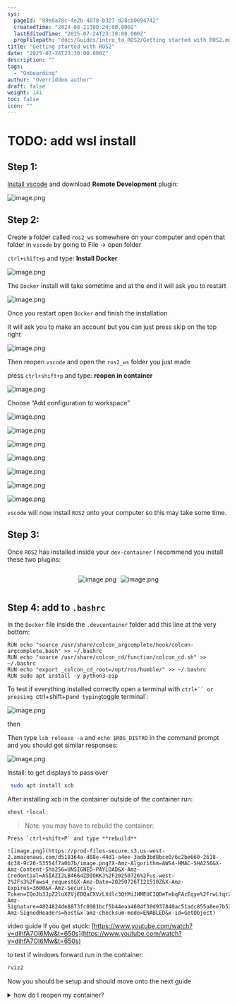 ```yaml
---
sys:
  pageId: "89e0a78c-4e2b-4070-b327-d28cb0694742"
  createdTime: "2024-08-21T00:24:00.000Z"
  lastEditedTime: "2025-07-24T23:30:00.000Z"
  propFilepath: "docs/Guides/intro_to_ROS2/Getting started with ROS2.md"
title: "Getting started with ROS2"
date: "2025-07-24T23:30:00.000Z"
description: ""
tags:
  - "Onboarding"
author: "Overridden author"
draft: false
weight: 141
toc: false
icon: ""
---
```


# TODO: add wsl install

## Step 1:

[Install vscode](https://code.visualstudio.com/download) and download **Remote Development** plugin:

![image.png](https://prod-files-secure.s3.us-west-2.amazonaws.com/d518164a-d88e-44d1-a4ee-3adb3bd8bce0/efb52993-1881-4a40-b95e-6f020334f022/image.png?X-Amz-Algorithm=AWS4-HMAC-SHA256&X-Amz-Content-Sha256=UNSIGNED-PAYLOAD&X-Amz-Credential=ASIAZI2LB4662AGQJCC7%2F20250726%2Fus-west-2%2Fs3%2Faws4_request&X-Amz-Date=20250726T121505Z&X-Amz-Expires=3600&X-Amz-Security-Token=IQoJb3JpZ2luX2VjEDQaCXVzLXdlc3QtMiJHMEUCIQDEEHxgSPfUVB2nt2tBgT4G%2FFWMqW%2BSrVh283qNvFlbWQIgJeYxhoCIBfRBpl9KHMnQHcP27MaYOcEHbykteVQQYQkq%2FwMIXRAAGgw2Mzc0MjMxODM4MDUiDEN3QKkOKdQpuDFHYCrcA3byDeEMULcM68YJoGlfggWfjQik4uNd0fCcE71T14iUjx%2Bu09CELDkTT%2FrPfnYQGzOHaxBccZxEBziIxFy9QehROMi5ctS20yLWzFOR75DgmxWWST%2FxaIIQSmBvpv0eJ3vkEjTy%2BU8qFx8uwAwXycfEg%2FafBEjcrIFJ4rixeLoM3VBNiUtdtbIGYIH3dwSsr7b%2FCkeuSbBI5QBSU3l%2Fewm57ElohS2PzsKbDTfe%2FhmEA3XycDvb%2B30cHgnc3znZGrEyX5kGvcAjGRtELPzFobqlEIeKj514isWeR3ANLiQoHjHNSe2DcNSm4zjY%2BYass3aDzlmdBoqwUAA2jTey8wVXmdl75wSrWc6SDC0S7vXIRMqNgn9FsnBPP0GXuFF3JLgkzhK4jDvvglYtL772Wr4%2FyPn1yo%2F7xlyOlWjlBAHSTB2JAr0GXUYJN0v4WwSyiglhudE%2FBCAk94WnvujtB8OZBZmgMYdSo4U2IfIHhYd0qb4uOnoFI9mLUev8AhMU9wPqt812ufx1TEnAQAHgS936%2FF6a41jal0CRr2N%2FrA5QfqrY5PwadfeUctrb5bYl4phZeOhPdygKw98kqknc6YgPzHL97EaSIi0jGfFWqtUR1ia6OAegIwImGSsCMKD6ksQGOqUB0nTD%2FywQhSix2HaWZfDUwHXbbzAKUiGEI0fZnaZMePEvrLHJqw1OV5p1EuD5VRg%2B%2BDufiy3NEreJrHBqI%2Bv9sDoEB1bFjQGN8W0iGu%2B0pEKyvNItzvYAnKsYZm8hHxqZ7soa1PpJVluSIhSsOazNbU8uYqD4%2BZ2EVqqUlkU6dy9iJQz1JTxDYW3HJ5xNkxB5FQQWlAR6%2BFYnC7vD60StJQfLraKx&X-Amz-Signature=e1ebec43a6c27d6c9818995d9105922afe3d83dd3c60e61ea6120938eef793a6&X-Amz-SignedHeaders=host&x-amz-checksum-mode=ENABLED&x-id=GetObject)

## Step 2:

Create a folder called `ros2_ws` somewhere on your computer and open that folder in `vscode` by going to File → open folder 

`ctrl+shift+p` and type: **Install Docker**

![image.png](https://prod-files-secure.s3.us-west-2.amazonaws.com/d518164a-d88e-44d1-a4ee-3adb3bd8bce0/2269dc0e-1cd5-47ff-bceb-c04ad9b2eab0/image.png?X-Amz-Algorithm=AWS4-HMAC-SHA256&X-Amz-Content-Sha256=UNSIGNED-PAYLOAD&X-Amz-Credential=ASIAZI2LB4662AGQJCC7%2F20250726%2Fus-west-2%2Fs3%2Faws4_request&X-Amz-Date=20250726T121505Z&X-Amz-Expires=3600&X-Amz-Security-Token=IQoJb3JpZ2luX2VjEDQaCXVzLXdlc3QtMiJHMEUCIQDEEHxgSPfUVB2nt2tBgT4G%2FFWMqW%2BSrVh283qNvFlbWQIgJeYxhoCIBfRBpl9KHMnQHcP27MaYOcEHbykteVQQYQkq%2FwMIXRAAGgw2Mzc0MjMxODM4MDUiDEN3QKkOKdQpuDFHYCrcA3byDeEMULcM68YJoGlfggWfjQik4uNd0fCcE71T14iUjx%2Bu09CELDkTT%2FrPfnYQGzOHaxBccZxEBziIxFy9QehROMi5ctS20yLWzFOR75DgmxWWST%2FxaIIQSmBvpv0eJ3vkEjTy%2BU8qFx8uwAwXycfEg%2FafBEjcrIFJ4rixeLoM3VBNiUtdtbIGYIH3dwSsr7b%2FCkeuSbBI5QBSU3l%2Fewm57ElohS2PzsKbDTfe%2FhmEA3XycDvb%2B30cHgnc3znZGrEyX5kGvcAjGRtELPzFobqlEIeKj514isWeR3ANLiQoHjHNSe2DcNSm4zjY%2BYass3aDzlmdBoqwUAA2jTey8wVXmdl75wSrWc6SDC0S7vXIRMqNgn9FsnBPP0GXuFF3JLgkzhK4jDvvglYtL772Wr4%2FyPn1yo%2F7xlyOlWjlBAHSTB2JAr0GXUYJN0v4WwSyiglhudE%2FBCAk94WnvujtB8OZBZmgMYdSo4U2IfIHhYd0qb4uOnoFI9mLUev8AhMU9wPqt812ufx1TEnAQAHgS936%2FF6a41jal0CRr2N%2FrA5QfqrY5PwadfeUctrb5bYl4phZeOhPdygKw98kqknc6YgPzHL97EaSIi0jGfFWqtUR1ia6OAegIwImGSsCMKD6ksQGOqUB0nTD%2FywQhSix2HaWZfDUwHXbbzAKUiGEI0fZnaZMePEvrLHJqw1OV5p1EuD5VRg%2B%2BDufiy3NEreJrHBqI%2Bv9sDoEB1bFjQGN8W0iGu%2B0pEKyvNItzvYAnKsYZm8hHxqZ7soa1PpJVluSIhSsOazNbU8uYqD4%2BZ2EVqqUlkU6dy9iJQz1JTxDYW3HJ5xNkxB5FQQWlAR6%2BFYnC7vD60StJQfLraKx&X-Amz-Signature=d0205c6a8d3a1a41ccc5a7f66c0779cb51cb0b71625744335e72fcac812f1a42&X-Amz-SignedHeaders=host&x-amz-checksum-mode=ENABLED&x-id=GetObject)

The `Docker` install will take sometime and at the end it will ask you to restart

![image.png](https://prod-files-secure.s3.us-west-2.amazonaws.com/d518164a-d88e-44d1-a4ee-3adb3bd8bce0/ed233f78-be33-4b1f-b89c-9c346c0e961e/image.png?X-Amz-Algorithm=AWS4-HMAC-SHA256&X-Amz-Content-Sha256=UNSIGNED-PAYLOAD&X-Amz-Credential=ASIAZI2LB4662AGQJCC7%2F20250726%2Fus-west-2%2Fs3%2Faws4_request&X-Amz-Date=20250726T121505Z&X-Amz-Expires=3600&X-Amz-Security-Token=IQoJb3JpZ2luX2VjEDQaCXVzLXdlc3QtMiJHMEUCIQDEEHxgSPfUVB2nt2tBgT4G%2FFWMqW%2BSrVh283qNvFlbWQIgJeYxhoCIBfRBpl9KHMnQHcP27MaYOcEHbykteVQQYQkq%2FwMIXRAAGgw2Mzc0MjMxODM4MDUiDEN3QKkOKdQpuDFHYCrcA3byDeEMULcM68YJoGlfggWfjQik4uNd0fCcE71T14iUjx%2Bu09CELDkTT%2FrPfnYQGzOHaxBccZxEBziIxFy9QehROMi5ctS20yLWzFOR75DgmxWWST%2FxaIIQSmBvpv0eJ3vkEjTy%2BU8qFx8uwAwXycfEg%2FafBEjcrIFJ4rixeLoM3VBNiUtdtbIGYIH3dwSsr7b%2FCkeuSbBI5QBSU3l%2Fewm57ElohS2PzsKbDTfe%2FhmEA3XycDvb%2B30cHgnc3znZGrEyX5kGvcAjGRtELPzFobqlEIeKj514isWeR3ANLiQoHjHNSe2DcNSm4zjY%2BYass3aDzlmdBoqwUAA2jTey8wVXmdl75wSrWc6SDC0S7vXIRMqNgn9FsnBPP0GXuFF3JLgkzhK4jDvvglYtL772Wr4%2FyPn1yo%2F7xlyOlWjlBAHSTB2JAr0GXUYJN0v4WwSyiglhudE%2FBCAk94WnvujtB8OZBZmgMYdSo4U2IfIHhYd0qb4uOnoFI9mLUev8AhMU9wPqt812ufx1TEnAQAHgS936%2FF6a41jal0CRr2N%2FrA5QfqrY5PwadfeUctrb5bYl4phZeOhPdygKw98kqknc6YgPzHL97EaSIi0jGfFWqtUR1ia6OAegIwImGSsCMKD6ksQGOqUB0nTD%2FywQhSix2HaWZfDUwHXbbzAKUiGEI0fZnaZMePEvrLHJqw1OV5p1EuD5VRg%2B%2BDufiy3NEreJrHBqI%2Bv9sDoEB1bFjQGN8W0iGu%2B0pEKyvNItzvYAnKsYZm8hHxqZ7soa1PpJVluSIhSsOazNbU8uYqD4%2BZ2EVqqUlkU6dy9iJQz1JTxDYW3HJ5xNkxB5FQQWlAR6%2BFYnC7vD60StJQfLraKx&X-Amz-Signature=dd2ee3d7fe5797ac113bcd4bf83512816d2b7dea3993d4db1cab401e4a6f61b3&X-Amz-SignedHeaders=host&x-amz-checksum-mode=ENABLED&x-id=GetObject)

Once you restart open `Docker` and finish the installation

It will ask you to make an account but you can just press skip on the top right

![image.png](https://prod-files-secure.s3.us-west-2.amazonaws.com/d518164a-d88e-44d1-a4ee-3adb3bd8bce0/21010ad9-1659-4fd9-9f59-9932a09b2a3d/image.png?X-Amz-Algorithm=AWS4-HMAC-SHA256&X-Amz-Content-Sha256=UNSIGNED-PAYLOAD&X-Amz-Credential=ASIAZI2LB4662AGQJCC7%2F20250726%2Fus-west-2%2Fs3%2Faws4_request&X-Amz-Date=20250726T121505Z&X-Amz-Expires=3600&X-Amz-Security-Token=IQoJb3JpZ2luX2VjEDQaCXVzLXdlc3QtMiJHMEUCIQDEEHxgSPfUVB2nt2tBgT4G%2FFWMqW%2BSrVh283qNvFlbWQIgJeYxhoCIBfRBpl9KHMnQHcP27MaYOcEHbykteVQQYQkq%2FwMIXRAAGgw2Mzc0MjMxODM4MDUiDEN3QKkOKdQpuDFHYCrcA3byDeEMULcM68YJoGlfggWfjQik4uNd0fCcE71T14iUjx%2Bu09CELDkTT%2FrPfnYQGzOHaxBccZxEBziIxFy9QehROMi5ctS20yLWzFOR75DgmxWWST%2FxaIIQSmBvpv0eJ3vkEjTy%2BU8qFx8uwAwXycfEg%2FafBEjcrIFJ4rixeLoM3VBNiUtdtbIGYIH3dwSsr7b%2FCkeuSbBI5QBSU3l%2Fewm57ElohS2PzsKbDTfe%2FhmEA3XycDvb%2B30cHgnc3znZGrEyX5kGvcAjGRtELPzFobqlEIeKj514isWeR3ANLiQoHjHNSe2DcNSm4zjY%2BYass3aDzlmdBoqwUAA2jTey8wVXmdl75wSrWc6SDC0S7vXIRMqNgn9FsnBPP0GXuFF3JLgkzhK4jDvvglYtL772Wr4%2FyPn1yo%2F7xlyOlWjlBAHSTB2JAr0GXUYJN0v4WwSyiglhudE%2FBCAk94WnvujtB8OZBZmgMYdSo4U2IfIHhYd0qb4uOnoFI9mLUev8AhMU9wPqt812ufx1TEnAQAHgS936%2FF6a41jal0CRr2N%2FrA5QfqrY5PwadfeUctrb5bYl4phZeOhPdygKw98kqknc6YgPzHL97EaSIi0jGfFWqtUR1ia6OAegIwImGSsCMKD6ksQGOqUB0nTD%2FywQhSix2HaWZfDUwHXbbzAKUiGEI0fZnaZMePEvrLHJqw1OV5p1EuD5VRg%2B%2BDufiy3NEreJrHBqI%2Bv9sDoEB1bFjQGN8W0iGu%2B0pEKyvNItzvYAnKsYZm8hHxqZ7soa1PpJVluSIhSsOazNbU8uYqD4%2BZ2EVqqUlkU6dy9iJQz1JTxDYW3HJ5xNkxB5FQQWlAR6%2BFYnC7vD60StJQfLraKx&X-Amz-Signature=b58dee03a7412aaea40855d9e28c950af0d1fe146f7c7acda7dc11f6b42d47db&X-Amz-SignedHeaders=host&x-amz-checksum-mode=ENABLED&x-id=GetObject)

Then reopen `vscode` and open the `ros2_ws` folder you just made

press `ctrl+shift+p` and type: **reopen in container**

![image.png](https://prod-files-secure.s3.us-west-2.amazonaws.com/d518164a-d88e-44d1-a4ee-3adb3bd8bce0/4e93b8c2-41ad-488c-8095-c74205196118/image.png?X-Amz-Algorithm=AWS4-HMAC-SHA256&X-Amz-Content-Sha256=UNSIGNED-PAYLOAD&X-Amz-Credential=ASIAZI2LB4662AGQJCC7%2F20250726%2Fus-west-2%2Fs3%2Faws4_request&X-Amz-Date=20250726T121505Z&X-Amz-Expires=3600&X-Amz-Security-Token=IQoJb3JpZ2luX2VjEDQaCXVzLXdlc3QtMiJHMEUCIQDEEHxgSPfUVB2nt2tBgT4G%2FFWMqW%2BSrVh283qNvFlbWQIgJeYxhoCIBfRBpl9KHMnQHcP27MaYOcEHbykteVQQYQkq%2FwMIXRAAGgw2Mzc0MjMxODM4MDUiDEN3QKkOKdQpuDFHYCrcA3byDeEMULcM68YJoGlfggWfjQik4uNd0fCcE71T14iUjx%2Bu09CELDkTT%2FrPfnYQGzOHaxBccZxEBziIxFy9QehROMi5ctS20yLWzFOR75DgmxWWST%2FxaIIQSmBvpv0eJ3vkEjTy%2BU8qFx8uwAwXycfEg%2FafBEjcrIFJ4rixeLoM3VBNiUtdtbIGYIH3dwSsr7b%2FCkeuSbBI5QBSU3l%2Fewm57ElohS2PzsKbDTfe%2FhmEA3XycDvb%2B30cHgnc3znZGrEyX5kGvcAjGRtELPzFobqlEIeKj514isWeR3ANLiQoHjHNSe2DcNSm4zjY%2BYass3aDzlmdBoqwUAA2jTey8wVXmdl75wSrWc6SDC0S7vXIRMqNgn9FsnBPP0GXuFF3JLgkzhK4jDvvglYtL772Wr4%2FyPn1yo%2F7xlyOlWjlBAHSTB2JAr0GXUYJN0v4WwSyiglhudE%2FBCAk94WnvujtB8OZBZmgMYdSo4U2IfIHhYd0qb4uOnoFI9mLUev8AhMU9wPqt812ufx1TEnAQAHgS936%2FF6a41jal0CRr2N%2FrA5QfqrY5PwadfeUctrb5bYl4phZeOhPdygKw98kqknc6YgPzHL97EaSIi0jGfFWqtUR1ia6OAegIwImGSsCMKD6ksQGOqUB0nTD%2FywQhSix2HaWZfDUwHXbbzAKUiGEI0fZnaZMePEvrLHJqw1OV5p1EuD5VRg%2B%2BDufiy3NEreJrHBqI%2Bv9sDoEB1bFjQGN8W0iGu%2B0pEKyvNItzvYAnKsYZm8hHxqZ7soa1PpJVluSIhSsOazNbU8uYqD4%2BZ2EVqqUlkU6dy9iJQz1JTxDYW3HJ5xNkxB5FQQWlAR6%2BFYnC7vD60StJQfLraKx&X-Amz-Signature=1b2e187a71e803d7ed2380199b06cbc9e75b33d50e54d94e30a9350d1c3b19b2&X-Amz-SignedHeaders=host&x-amz-checksum-mode=ENABLED&x-id=GetObject)

Choose “Add configuration to workspace”

![image.png](https://prod-files-secure.s3.us-west-2.amazonaws.com/d518164a-d88e-44d1-a4ee-3adb3bd8bce0/9560b282-5060-4989-ba37-97e7b2c22476/image.png?X-Amz-Algorithm=AWS4-HMAC-SHA256&X-Amz-Content-Sha256=UNSIGNED-PAYLOAD&X-Amz-Credential=ASIAZI2LB4662AGQJCC7%2F20250726%2Fus-west-2%2Fs3%2Faws4_request&X-Amz-Date=20250726T121505Z&X-Amz-Expires=3600&X-Amz-Security-Token=IQoJb3JpZ2luX2VjEDQaCXVzLXdlc3QtMiJHMEUCIQDEEHxgSPfUVB2nt2tBgT4G%2FFWMqW%2BSrVh283qNvFlbWQIgJeYxhoCIBfRBpl9KHMnQHcP27MaYOcEHbykteVQQYQkq%2FwMIXRAAGgw2Mzc0MjMxODM4MDUiDEN3QKkOKdQpuDFHYCrcA3byDeEMULcM68YJoGlfggWfjQik4uNd0fCcE71T14iUjx%2Bu09CELDkTT%2FrPfnYQGzOHaxBccZxEBziIxFy9QehROMi5ctS20yLWzFOR75DgmxWWST%2FxaIIQSmBvpv0eJ3vkEjTy%2BU8qFx8uwAwXycfEg%2FafBEjcrIFJ4rixeLoM3VBNiUtdtbIGYIH3dwSsr7b%2FCkeuSbBI5QBSU3l%2Fewm57ElohS2PzsKbDTfe%2FhmEA3XycDvb%2B30cHgnc3znZGrEyX5kGvcAjGRtELPzFobqlEIeKj514isWeR3ANLiQoHjHNSe2DcNSm4zjY%2BYass3aDzlmdBoqwUAA2jTey8wVXmdl75wSrWc6SDC0S7vXIRMqNgn9FsnBPP0GXuFF3JLgkzhK4jDvvglYtL772Wr4%2FyPn1yo%2F7xlyOlWjlBAHSTB2JAr0GXUYJN0v4WwSyiglhudE%2FBCAk94WnvujtB8OZBZmgMYdSo4U2IfIHhYd0qb4uOnoFI9mLUev8AhMU9wPqt812ufx1TEnAQAHgS936%2FF6a41jal0CRr2N%2FrA5QfqrY5PwadfeUctrb5bYl4phZeOhPdygKw98kqknc6YgPzHL97EaSIi0jGfFWqtUR1ia6OAegIwImGSsCMKD6ksQGOqUB0nTD%2FywQhSix2HaWZfDUwHXbbzAKUiGEI0fZnaZMePEvrLHJqw1OV5p1EuD5VRg%2B%2BDufiy3NEreJrHBqI%2Bv9sDoEB1bFjQGN8W0iGu%2B0pEKyvNItzvYAnKsYZm8hHxqZ7soa1PpJVluSIhSsOazNbU8uYqD4%2BZ2EVqqUlkU6dy9iJQz1JTxDYW3HJ5xNkxB5FQQWlAR6%2BFYnC7vD60StJQfLraKx&X-Amz-Signature=aaee4e4b642ed0d2a241206e7fbc3e7ab7f66b741fa27963efb8f292d37c6d0c&X-Amz-SignedHeaders=host&x-amz-checksum-mode=ENABLED&x-id=GetObject)

![image.png](https://prod-files-secure.s3.us-west-2.amazonaws.com/d518164a-d88e-44d1-a4ee-3adb3bd8bce0/2ee63f81-886b-48e8-a553-dc6e5eac99e4/image.png?X-Amz-Algorithm=AWS4-HMAC-SHA256&X-Amz-Content-Sha256=UNSIGNED-PAYLOAD&X-Amz-Credential=ASIAZI2LB4662AGQJCC7%2F20250726%2Fus-west-2%2Fs3%2Faws4_request&X-Amz-Date=20250726T121505Z&X-Amz-Expires=3600&X-Amz-Security-Token=IQoJb3JpZ2luX2VjEDQaCXVzLXdlc3QtMiJHMEUCIQDEEHxgSPfUVB2nt2tBgT4G%2FFWMqW%2BSrVh283qNvFlbWQIgJeYxhoCIBfRBpl9KHMnQHcP27MaYOcEHbykteVQQYQkq%2FwMIXRAAGgw2Mzc0MjMxODM4MDUiDEN3QKkOKdQpuDFHYCrcA3byDeEMULcM68YJoGlfggWfjQik4uNd0fCcE71T14iUjx%2Bu09CELDkTT%2FrPfnYQGzOHaxBccZxEBziIxFy9QehROMi5ctS20yLWzFOR75DgmxWWST%2FxaIIQSmBvpv0eJ3vkEjTy%2BU8qFx8uwAwXycfEg%2FafBEjcrIFJ4rixeLoM3VBNiUtdtbIGYIH3dwSsr7b%2FCkeuSbBI5QBSU3l%2Fewm57ElohS2PzsKbDTfe%2FhmEA3XycDvb%2B30cHgnc3znZGrEyX5kGvcAjGRtELPzFobqlEIeKj514isWeR3ANLiQoHjHNSe2DcNSm4zjY%2BYass3aDzlmdBoqwUAA2jTey8wVXmdl75wSrWc6SDC0S7vXIRMqNgn9FsnBPP0GXuFF3JLgkzhK4jDvvglYtL772Wr4%2FyPn1yo%2F7xlyOlWjlBAHSTB2JAr0GXUYJN0v4WwSyiglhudE%2FBCAk94WnvujtB8OZBZmgMYdSo4U2IfIHhYd0qb4uOnoFI9mLUev8AhMU9wPqt812ufx1TEnAQAHgS936%2FF6a41jal0CRr2N%2FrA5QfqrY5PwadfeUctrb5bYl4phZeOhPdygKw98kqknc6YgPzHL97EaSIi0jGfFWqtUR1ia6OAegIwImGSsCMKD6ksQGOqUB0nTD%2FywQhSix2HaWZfDUwHXbbzAKUiGEI0fZnaZMePEvrLHJqw1OV5p1EuD5VRg%2B%2BDufiy3NEreJrHBqI%2Bv9sDoEB1bFjQGN8W0iGu%2B0pEKyvNItzvYAnKsYZm8hHxqZ7soa1PpJVluSIhSsOazNbU8uYqD4%2BZ2EVqqUlkU6dy9iJQz1JTxDYW3HJ5xNkxB5FQQWlAR6%2BFYnC7vD60StJQfLraKx&X-Amz-Signature=060dac32cc4c0ca8d77c7edfeefdbee20d9b562a5131f3231be5f0b7d4188b21&X-Amz-SignedHeaders=host&x-amz-checksum-mode=ENABLED&x-id=GetObject)

![image.png](https://prod-files-secure.s3.us-west-2.amazonaws.com/d518164a-d88e-44d1-a4ee-3adb3bd8bce0/e0fd626c-c8b6-4b2c-95d1-fa4c26514504/image.png?X-Amz-Algorithm=AWS4-HMAC-SHA256&X-Amz-Content-Sha256=UNSIGNED-PAYLOAD&X-Amz-Credential=ASIAZI2LB4662AGQJCC7%2F20250726%2Fus-west-2%2Fs3%2Faws4_request&X-Amz-Date=20250726T121505Z&X-Amz-Expires=3600&X-Amz-Security-Token=IQoJb3JpZ2luX2VjEDQaCXVzLXdlc3QtMiJHMEUCIQDEEHxgSPfUVB2nt2tBgT4G%2FFWMqW%2BSrVh283qNvFlbWQIgJeYxhoCIBfRBpl9KHMnQHcP27MaYOcEHbykteVQQYQkq%2FwMIXRAAGgw2Mzc0MjMxODM4MDUiDEN3QKkOKdQpuDFHYCrcA3byDeEMULcM68YJoGlfggWfjQik4uNd0fCcE71T14iUjx%2Bu09CELDkTT%2FrPfnYQGzOHaxBccZxEBziIxFy9QehROMi5ctS20yLWzFOR75DgmxWWST%2FxaIIQSmBvpv0eJ3vkEjTy%2BU8qFx8uwAwXycfEg%2FafBEjcrIFJ4rixeLoM3VBNiUtdtbIGYIH3dwSsr7b%2FCkeuSbBI5QBSU3l%2Fewm57ElohS2PzsKbDTfe%2FhmEA3XycDvb%2B30cHgnc3znZGrEyX5kGvcAjGRtELPzFobqlEIeKj514isWeR3ANLiQoHjHNSe2DcNSm4zjY%2BYass3aDzlmdBoqwUAA2jTey8wVXmdl75wSrWc6SDC0S7vXIRMqNgn9FsnBPP0GXuFF3JLgkzhK4jDvvglYtL772Wr4%2FyPn1yo%2F7xlyOlWjlBAHSTB2JAr0GXUYJN0v4WwSyiglhudE%2FBCAk94WnvujtB8OZBZmgMYdSo4U2IfIHhYd0qb4uOnoFI9mLUev8AhMU9wPqt812ufx1TEnAQAHgS936%2FF6a41jal0CRr2N%2FrA5QfqrY5PwadfeUctrb5bYl4phZeOhPdygKw98kqknc6YgPzHL97EaSIi0jGfFWqtUR1ia6OAegIwImGSsCMKD6ksQGOqUB0nTD%2FywQhSix2HaWZfDUwHXbbzAKUiGEI0fZnaZMePEvrLHJqw1OV5p1EuD5VRg%2B%2BDufiy3NEreJrHBqI%2Bv9sDoEB1bFjQGN8W0iGu%2B0pEKyvNItzvYAnKsYZm8hHxqZ7soa1PpJVluSIhSsOazNbU8uYqD4%2BZ2EVqqUlkU6dy9iJQz1JTxDYW3HJ5xNkxB5FQQWlAR6%2BFYnC7vD60StJQfLraKx&X-Amz-Signature=27fff03dc02bd94e1a34cc8c2b4dc3aca7f163271879e88105f5e34b3ffb931a&X-Amz-SignedHeaders=host&x-amz-checksum-mode=ENABLED&x-id=GetObject)

![image.png](https://prod-files-secure.s3.us-west-2.amazonaws.com/d518164a-d88e-44d1-a4ee-3adb3bd8bce0/a2e13f50-d2ab-4719-a4c2-7ced634bfc9d/image.png?X-Amz-Algorithm=AWS4-HMAC-SHA256&X-Amz-Content-Sha256=UNSIGNED-PAYLOAD&X-Amz-Credential=ASIAZI2LB4662AGQJCC7%2F20250726%2Fus-west-2%2Fs3%2Faws4_request&X-Amz-Date=20250726T121505Z&X-Amz-Expires=3600&X-Amz-Security-Token=IQoJb3JpZ2luX2VjEDQaCXVzLXdlc3QtMiJHMEUCIQDEEHxgSPfUVB2nt2tBgT4G%2FFWMqW%2BSrVh283qNvFlbWQIgJeYxhoCIBfRBpl9KHMnQHcP27MaYOcEHbykteVQQYQkq%2FwMIXRAAGgw2Mzc0MjMxODM4MDUiDEN3QKkOKdQpuDFHYCrcA3byDeEMULcM68YJoGlfggWfjQik4uNd0fCcE71T14iUjx%2Bu09CELDkTT%2FrPfnYQGzOHaxBccZxEBziIxFy9QehROMi5ctS20yLWzFOR75DgmxWWST%2FxaIIQSmBvpv0eJ3vkEjTy%2BU8qFx8uwAwXycfEg%2FafBEjcrIFJ4rixeLoM3VBNiUtdtbIGYIH3dwSsr7b%2FCkeuSbBI5QBSU3l%2Fewm57ElohS2PzsKbDTfe%2FhmEA3XycDvb%2B30cHgnc3znZGrEyX5kGvcAjGRtELPzFobqlEIeKj514isWeR3ANLiQoHjHNSe2DcNSm4zjY%2BYass3aDzlmdBoqwUAA2jTey8wVXmdl75wSrWc6SDC0S7vXIRMqNgn9FsnBPP0GXuFF3JLgkzhK4jDvvglYtL772Wr4%2FyPn1yo%2F7xlyOlWjlBAHSTB2JAr0GXUYJN0v4WwSyiglhudE%2FBCAk94WnvujtB8OZBZmgMYdSo4U2IfIHhYd0qb4uOnoFI9mLUev8AhMU9wPqt812ufx1TEnAQAHgS936%2FF6a41jal0CRr2N%2FrA5QfqrY5PwadfeUctrb5bYl4phZeOhPdygKw98kqknc6YgPzHL97EaSIi0jGfFWqtUR1ia6OAegIwImGSsCMKD6ksQGOqUB0nTD%2FywQhSix2HaWZfDUwHXbbzAKUiGEI0fZnaZMePEvrLHJqw1OV5p1EuD5VRg%2B%2BDufiy3NEreJrHBqI%2Bv9sDoEB1bFjQGN8W0iGu%2B0pEKyvNItzvYAnKsYZm8hHxqZ7soa1PpJVluSIhSsOazNbU8uYqD4%2BZ2EVqqUlkU6dy9iJQz1JTxDYW3HJ5xNkxB5FQQWlAR6%2BFYnC7vD60StJQfLraKx&X-Amz-Signature=7d4249cade822200dae95de91f5bceeba30a3ccd6dc88accfa9e4963f8b2469e&X-Amz-SignedHeaders=host&x-amz-checksum-mode=ENABLED&x-id=GetObject)

![image.png](https://prod-files-secure.s3.us-west-2.amazonaws.com/d518164a-d88e-44d1-a4ee-3adb3bd8bce0/6cc478ad-aaba-4bf7-9fcc-403277ab896c/image.png?X-Amz-Algorithm=AWS4-HMAC-SHA256&X-Amz-Content-Sha256=UNSIGNED-PAYLOAD&X-Amz-Credential=ASIAZI2LB4662AGQJCC7%2F20250726%2Fus-west-2%2Fs3%2Faws4_request&X-Amz-Date=20250726T121505Z&X-Amz-Expires=3600&X-Amz-Security-Token=IQoJb3JpZ2luX2VjEDQaCXVzLXdlc3QtMiJHMEUCIQDEEHxgSPfUVB2nt2tBgT4G%2FFWMqW%2BSrVh283qNvFlbWQIgJeYxhoCIBfRBpl9KHMnQHcP27MaYOcEHbykteVQQYQkq%2FwMIXRAAGgw2Mzc0MjMxODM4MDUiDEN3QKkOKdQpuDFHYCrcA3byDeEMULcM68YJoGlfggWfjQik4uNd0fCcE71T14iUjx%2Bu09CELDkTT%2FrPfnYQGzOHaxBccZxEBziIxFy9QehROMi5ctS20yLWzFOR75DgmxWWST%2FxaIIQSmBvpv0eJ3vkEjTy%2BU8qFx8uwAwXycfEg%2FafBEjcrIFJ4rixeLoM3VBNiUtdtbIGYIH3dwSsr7b%2FCkeuSbBI5QBSU3l%2Fewm57ElohS2PzsKbDTfe%2FhmEA3XycDvb%2B30cHgnc3znZGrEyX5kGvcAjGRtELPzFobqlEIeKj514isWeR3ANLiQoHjHNSe2DcNSm4zjY%2BYass3aDzlmdBoqwUAA2jTey8wVXmdl75wSrWc6SDC0S7vXIRMqNgn9FsnBPP0GXuFF3JLgkzhK4jDvvglYtL772Wr4%2FyPn1yo%2F7xlyOlWjlBAHSTB2JAr0GXUYJN0v4WwSyiglhudE%2FBCAk94WnvujtB8OZBZmgMYdSo4U2IfIHhYd0qb4uOnoFI9mLUev8AhMU9wPqt812ufx1TEnAQAHgS936%2FF6a41jal0CRr2N%2FrA5QfqrY5PwadfeUctrb5bYl4phZeOhPdygKw98kqknc6YgPzHL97EaSIi0jGfFWqtUR1ia6OAegIwImGSsCMKD6ksQGOqUB0nTD%2FywQhSix2HaWZfDUwHXbbzAKUiGEI0fZnaZMePEvrLHJqw1OV5p1EuD5VRg%2B%2BDufiy3NEreJrHBqI%2Bv9sDoEB1bFjQGN8W0iGu%2B0pEKyvNItzvYAnKsYZm8hHxqZ7soa1PpJVluSIhSsOazNbU8uYqD4%2BZ2EVqqUlkU6dy9iJQz1JTxDYW3HJ5xNkxB5FQQWlAR6%2BFYnC7vD60StJQfLraKx&X-Amz-Signature=cbe8aa6fe09e6876217f7d6618622515af9beaff45b2ea06e709cd559b942173&X-Amz-SignedHeaders=host&x-amz-checksum-mode=ENABLED&x-id=GetObject)

![image.png](https://prod-files-secure.s3.us-west-2.amazonaws.com/d518164a-d88e-44d1-a4ee-3adb3bd8bce0/53255b28-f75e-430f-b9e3-c0ac8577e42b/image.png?X-Amz-Algorithm=AWS4-HMAC-SHA256&X-Amz-Content-Sha256=UNSIGNED-PAYLOAD&X-Amz-Credential=ASIAZI2LB4662AGQJCC7%2F20250726%2Fus-west-2%2Fs3%2Faws4_request&X-Amz-Date=20250726T121505Z&X-Amz-Expires=3600&X-Amz-Security-Token=IQoJb3JpZ2luX2VjEDQaCXVzLXdlc3QtMiJHMEUCIQDEEHxgSPfUVB2nt2tBgT4G%2FFWMqW%2BSrVh283qNvFlbWQIgJeYxhoCIBfRBpl9KHMnQHcP27MaYOcEHbykteVQQYQkq%2FwMIXRAAGgw2Mzc0MjMxODM4MDUiDEN3QKkOKdQpuDFHYCrcA3byDeEMULcM68YJoGlfggWfjQik4uNd0fCcE71T14iUjx%2Bu09CELDkTT%2FrPfnYQGzOHaxBccZxEBziIxFy9QehROMi5ctS20yLWzFOR75DgmxWWST%2FxaIIQSmBvpv0eJ3vkEjTy%2BU8qFx8uwAwXycfEg%2FafBEjcrIFJ4rixeLoM3VBNiUtdtbIGYIH3dwSsr7b%2FCkeuSbBI5QBSU3l%2Fewm57ElohS2PzsKbDTfe%2FhmEA3XycDvb%2B30cHgnc3znZGrEyX5kGvcAjGRtELPzFobqlEIeKj514isWeR3ANLiQoHjHNSe2DcNSm4zjY%2BYass3aDzlmdBoqwUAA2jTey8wVXmdl75wSrWc6SDC0S7vXIRMqNgn9FsnBPP0GXuFF3JLgkzhK4jDvvglYtL772Wr4%2FyPn1yo%2F7xlyOlWjlBAHSTB2JAr0GXUYJN0v4WwSyiglhudE%2FBCAk94WnvujtB8OZBZmgMYdSo4U2IfIHhYd0qb4uOnoFI9mLUev8AhMU9wPqt812ufx1TEnAQAHgS936%2FF6a41jal0CRr2N%2FrA5QfqrY5PwadfeUctrb5bYl4phZeOhPdygKw98kqknc6YgPzHL97EaSIi0jGfFWqtUR1ia6OAegIwImGSsCMKD6ksQGOqUB0nTD%2FywQhSix2HaWZfDUwHXbbzAKUiGEI0fZnaZMePEvrLHJqw1OV5p1EuD5VRg%2B%2BDufiy3NEreJrHBqI%2Bv9sDoEB1bFjQGN8W0iGu%2B0pEKyvNItzvYAnKsYZm8hHxqZ7soa1PpJVluSIhSsOazNbU8uYqD4%2BZ2EVqqUlkU6dy9iJQz1JTxDYW3HJ5xNkxB5FQQWlAR6%2BFYnC7vD60StJQfLraKx&X-Amz-Signature=17cdc56cce55e1d1b7bc2b4124b3e5fe3dc4d00c784ccd690be25eb782a13655&X-Amz-SignedHeaders=host&x-amz-checksum-mode=ENABLED&x-id=GetObject)

![image.png](https://prod-files-secure.s3.us-west-2.amazonaws.com/d518164a-d88e-44d1-a4ee-3adb3bd8bce0/7c562767-5af9-4ffb-97d1-327bcdf4ee00/image.png?X-Amz-Algorithm=AWS4-HMAC-SHA256&X-Amz-Content-Sha256=UNSIGNED-PAYLOAD&X-Amz-Credential=ASIAZI2LB4662AGQJCC7%2F20250726%2Fus-west-2%2Fs3%2Faws4_request&X-Amz-Date=20250726T121505Z&X-Amz-Expires=3600&X-Amz-Security-Token=IQoJb3JpZ2luX2VjEDQaCXVzLXdlc3QtMiJHMEUCIQDEEHxgSPfUVB2nt2tBgT4G%2FFWMqW%2BSrVh283qNvFlbWQIgJeYxhoCIBfRBpl9KHMnQHcP27MaYOcEHbykteVQQYQkq%2FwMIXRAAGgw2Mzc0MjMxODM4MDUiDEN3QKkOKdQpuDFHYCrcA3byDeEMULcM68YJoGlfggWfjQik4uNd0fCcE71T14iUjx%2Bu09CELDkTT%2FrPfnYQGzOHaxBccZxEBziIxFy9QehROMi5ctS20yLWzFOR75DgmxWWST%2FxaIIQSmBvpv0eJ3vkEjTy%2BU8qFx8uwAwXycfEg%2FafBEjcrIFJ4rixeLoM3VBNiUtdtbIGYIH3dwSsr7b%2FCkeuSbBI5QBSU3l%2Fewm57ElohS2PzsKbDTfe%2FhmEA3XycDvb%2B30cHgnc3znZGrEyX5kGvcAjGRtELPzFobqlEIeKj514isWeR3ANLiQoHjHNSe2DcNSm4zjY%2BYass3aDzlmdBoqwUAA2jTey8wVXmdl75wSrWc6SDC0S7vXIRMqNgn9FsnBPP0GXuFF3JLgkzhK4jDvvglYtL772Wr4%2FyPn1yo%2F7xlyOlWjlBAHSTB2JAr0GXUYJN0v4WwSyiglhudE%2FBCAk94WnvujtB8OZBZmgMYdSo4U2IfIHhYd0qb4uOnoFI9mLUev8AhMU9wPqt812ufx1TEnAQAHgS936%2FF6a41jal0CRr2N%2FrA5QfqrY5PwadfeUctrb5bYl4phZeOhPdygKw98kqknc6YgPzHL97EaSIi0jGfFWqtUR1ia6OAegIwImGSsCMKD6ksQGOqUB0nTD%2FywQhSix2HaWZfDUwHXbbzAKUiGEI0fZnaZMePEvrLHJqw1OV5p1EuD5VRg%2B%2BDufiy3NEreJrHBqI%2Bv9sDoEB1bFjQGN8W0iGu%2B0pEKyvNItzvYAnKsYZm8hHxqZ7soa1PpJVluSIhSsOazNbU8uYqD4%2BZ2EVqqUlkU6dy9iJQz1JTxDYW3HJ5xNkxB5FQQWlAR6%2BFYnC7vD60StJQfLraKx&X-Amz-Signature=2811fd25b11845d2a566a6ffe0aa01b7befbf774f772082cf66df58e852832e3&X-Amz-SignedHeaders=host&x-amz-checksum-mode=ENABLED&x-id=GetObject)

`vscode` will now install `ROS2` onto your computer so this may take some time.

## Step 3:

Once `ROS2` has installed inside your `dev-container` I recommend you install these two plugins:

<div style="display: flex;flex-direction: row; column-gap:10px; max-width: 630px;justify-content: center;">
<div>

![image.png](https://prod-files-secure.s3.us-west-2.amazonaws.com/d518164a-d88e-44d1-a4ee-3adb3bd8bce0/3fc3d550-5a54-4ba1-ba6b-faa01cdb7369/image.png?X-Amz-Algorithm=AWS4-HMAC-SHA256&X-Amz-Content-Sha256=UNSIGNED-PAYLOAD&X-Amz-Credential=ASIAZI2LB4667CYP7RIJ%2F20250726%2Fus-west-2%2Fs3%2Faws4_request&X-Amz-Date=20250726T121510Z&X-Amz-Expires=3600&X-Amz-Security-Token=IQoJb3JpZ2luX2VjEDQaCXVzLXdlc3QtMiJIMEYCIQCiwfFATN45dpNq3AJiP6UXgmjpUCeLVku3PzQcDtyGZgIhAOAAqorNoAvT8CC2eo8gLToGmNKN1Cjl5SAsm0jMtDRPKv8DCF0QABoMNjM3NDIzMTgzODA1IgzyO8zqYtzaXjjoWFcq3AMmlZFejGlqXEnng8ufwhdublGwQ7tVSgeBKtH%2BWQdYAjs3usrSVlBioetsE6q2RTFcque2GsD06hYC7v6e%2FD3d6vnL92I5ZPvOlS4zsa6Hcd0Q2NDKLyXGo%2FG6MxHYLZxMTBuZ9Dqynoc924FdnIJUXOlsKzIA5%2FlLPyv2Y10hNZy%2FBX2VG7uqBt9a7CZWODAFW2T%2BI6i%2Fb3MTi8kiyAml4ReOppMAk3OKV0R7ao%2FJVb3HvlJ1%2BC%2FzQjOo%2FIebYa3GgVSVtUxEN307lPBYGFUGlFF5m2mwFMePJMzu3UtDT%2FNWV6h1TBrqlkinJcNIl9yEYxhDHhV2AV7i0EWFk%2BpLEqiiyQLoqlscejgDbOnT%2BUc6Boi7Kg4mtVScU20a2nrG4KLEinWPoLkVGbmejK%2B6%2F9ytybC9XOKQu8HKna%2FctBOS5VITaZ7taFH326I6VyWmLEQ%2FmjzyP1Ba8lMX3uDp3MgzE%2FDEcjIoo6sfWzTG4cBYg%2BFcH1NIsKC3C3qZ7ONRQodHO92C%2BsJ9HGDyAsMZTedwAiZrI%2Bwd%2By02AS6nnYg9Dtv0CTVdS7zqMN0dOdODfSwLN2lY%2F2d0C8SGaT0WLlDOzVan%2B5wmliBSbdjzhyvuA6NYE36goORyEDDi%2BZLEBjqkAYHiplN6lUNzfnB6GDXQXyD%2Bni5Mr9EVpZPz4LXYtdRymRtrETmkVQwoAu8TrQBmdbFMlPH5WschmZBZYoQ753P7U6LwuuzNZ%2B5wzo4%2FysXSQZ4FYTHQ2lkVPXASenPEn0%2FJrjR8njjcF2muyV1zfq%2B1fbWIAmhdmoCsDjirJg7cWVLAlvWWnkNBYbjzIBgxsaCkReVEfwHd9r4UiH3wbi0vYYMG&X-Amz-Signature=de6be8a2b3e94b430c9440f87fd62e344dfb67ae08361f38b3e523ec46f31fa2&X-Amz-SignedHeaders=host&x-amz-checksum-mode=ENABLED&x-id=GetObject)

</div>
<div>

![image.png](https://prod-files-secure.s3.us-west-2.amazonaws.com/d518164a-d88e-44d1-a4ee-3adb3bd8bce0/d994cc66-13c2-4093-a5a3-f84cf4601a82/image.png?X-Amz-Algorithm=AWS4-HMAC-SHA256&X-Amz-Content-Sha256=UNSIGNED-PAYLOAD&X-Amz-Credential=ASIAZI2LB466VYRXT2ZH%2F20250726%2Fus-west-2%2Fs3%2Faws4_request&X-Amz-Date=20250726T121510Z&X-Amz-Expires=3600&X-Amz-Security-Token=IQoJb3JpZ2luX2VjEDQaCXVzLXdlc3QtMiJHMEUCIQCs10F608etXud9EHpsLUuTTcWm%2B%2BNxqja7SEUIT4en9gIgMxI%2FkDjrjSqewQ6Eoy%2FYleeX%2FIF7fH20CGMKtBKK%2FrQq%2FwMIXRAAGgw2Mzc0MjMxODM4MDUiDGs34UBdd8muZpP9jSrcAywEkL3AEIk05%2F0l3Or0u7KQ6OkkaWH4x9FJbVM0%2FhCTmpFJ4lraLBct5mBVDM9p0gE1nrbg%2F8LIGr2k71OS2ODZlO3HLDxXPUo0haLjjvtuM%2FCiZnD2ejyXPTblX8CGAfdE9K4PTerJHo%2BzzoRVeXu2M1wopNnWwMgQM025PXNfU0GjXoYLnHDGtkAloXmxGB1RSzU1FiU7YyYuJOeapkQLMfKxot27OwW86vORsCc7pD2QPy4%2FsN9yW%2BIsI8AEA2cVhnV2shP6UtvdMF9uNUg%2FDnNeZDxONisW5URFf7T8ZTr3m9TjVtxLwhkUirPQLC8wywjsqEkzNw8xbQ5UkBhM69kOLGEzrI3t51v7sgE7wAljrJWWbTfdruuzy0fal0%2FIVHyPTAIgHa%2FbD6pewg4TCkQKQ%2BGD9ZLBj4BPnamr9KhmXlZeXIJ9TFdvA7Lc0NL71mqFFjpKX2a7uAvVOdKBDqLiHVkAqp0E35GPMw3jGkjSJEp6yS52jFs8xdLzmLCFJCp9W4QVyMcRz4e6LcK4Drh3Zj0dd6ye%2BY7UtQc5XOnG8ghSdm%2FhO%2BrMgKi16SJ8pCOmHp4zXgxXhfXLthDLHvPPDhXUuhyPGiHG7OjzdExc2dDcNENyuD4uMLb6ksQGOqUBXAhEnythd0d8W9KyiGpZxemdGEhkAsyd4nQFmFIrbxgIBW0C4QNdhA6S9071cArQGQyrg0pwq5cMxGan0Uq3kES2hf95kjQBg3d5sCps6C9ebD7J59Sd4DKHexbdc%2FPn6TscfcuEI9v24Dy7Sjrs69PbrOvAHecZL%2BAgRtHLDCfK3UpyibZz7V9%2BX0sAzSY8%2Bfb0uMLBOsiy%2FmEXFhbqiUYdIOTs&X-Amz-Signature=ceda0288a8f70c611d9057ac2ddec01587f9afcf0f9d1dc97a068cb3d7b062dd&X-Amz-SignedHeaders=host&x-amz-checksum-mode=ENABLED&x-id=GetObject)

</div>
</div>

## Step 4: add to `.bashrc`

In the `Docker` file inside the `.devcontainer` folder add this line at the very bottom: 

```docker
RUN echo "source /usr/share/colcon_argcomplete/hook/colcon-argcomplete.bash" >> ~/.bashrc
RUN echo "source /usr/share/colcon_cd/function/colcon_cd.sh" >> ~/.bashrc
RUN echo "export _colcon_cd_root=/opt/ros/humble/" >> ~/.bashrc
RUN sudo apt install -y python3-pip 
```

To test if everything installed correctly open a terminal with `ctrl+`` or pressing `ctrl+shift+p` and typing `toggle terminal`:

![image.png](https://prod-files-secure.s3.us-west-2.amazonaws.com/d518164a-d88e-44d1-a4ee-3adb3bd8bce0/6a4943d8-b04e-4c02-9a58-775f3384d1a5/image.png?X-Amz-Algorithm=AWS4-HMAC-SHA256&X-Amz-Content-Sha256=UNSIGNED-PAYLOAD&X-Amz-Credential=ASIAZI2LB4662AGQJCC7%2F20250726%2Fus-west-2%2Fs3%2Faws4_request&X-Amz-Date=20250726T121506Z&X-Amz-Expires=3600&X-Amz-Security-Token=IQoJb3JpZ2luX2VjEDQaCXVzLXdlc3QtMiJHMEUCIQDEEHxgSPfUVB2nt2tBgT4G%2FFWMqW%2BSrVh283qNvFlbWQIgJeYxhoCIBfRBpl9KHMnQHcP27MaYOcEHbykteVQQYQkq%2FwMIXRAAGgw2Mzc0MjMxODM4MDUiDEN3QKkOKdQpuDFHYCrcA3byDeEMULcM68YJoGlfggWfjQik4uNd0fCcE71T14iUjx%2Bu09CELDkTT%2FrPfnYQGzOHaxBccZxEBziIxFy9QehROMi5ctS20yLWzFOR75DgmxWWST%2FxaIIQSmBvpv0eJ3vkEjTy%2BU8qFx8uwAwXycfEg%2FafBEjcrIFJ4rixeLoM3VBNiUtdtbIGYIH3dwSsr7b%2FCkeuSbBI5QBSU3l%2Fewm57ElohS2PzsKbDTfe%2FhmEA3XycDvb%2B30cHgnc3znZGrEyX5kGvcAjGRtELPzFobqlEIeKj514isWeR3ANLiQoHjHNSe2DcNSm4zjY%2BYass3aDzlmdBoqwUAA2jTey8wVXmdl75wSrWc6SDC0S7vXIRMqNgn9FsnBPP0GXuFF3JLgkzhK4jDvvglYtL772Wr4%2FyPn1yo%2F7xlyOlWjlBAHSTB2JAr0GXUYJN0v4WwSyiglhudE%2FBCAk94WnvujtB8OZBZmgMYdSo4U2IfIHhYd0qb4uOnoFI9mLUev8AhMU9wPqt812ufx1TEnAQAHgS936%2FF6a41jal0CRr2N%2FrA5QfqrY5PwadfeUctrb5bYl4phZeOhPdygKw98kqknc6YgPzHL97EaSIi0jGfFWqtUR1ia6OAegIwImGSsCMKD6ksQGOqUB0nTD%2FywQhSix2HaWZfDUwHXbbzAKUiGEI0fZnaZMePEvrLHJqw1OV5p1EuD5VRg%2B%2BDufiy3NEreJrHBqI%2Bv9sDoEB1bFjQGN8W0iGu%2B0pEKyvNItzvYAnKsYZm8hHxqZ7soa1PpJVluSIhSsOazNbU8uYqD4%2BZ2EVqqUlkU6dy9iJQz1JTxDYW3HJ5xNkxB5FQQWlAR6%2BFYnC7vD60StJQfLraKx&X-Amz-Signature=6f4a5035c5633a11b0abb8cfa0317ab0990c2ec1041cc350b551ce6feca1487f&X-Amz-SignedHeaders=host&x-amz-checksum-mode=ENABLED&x-id=GetObject)

then 

Then type `lsb_release -a` and `echo $ROS_DISTRO` in the command prompt and you should get similar responses:

![image.png](https://prod-files-secure.s3.us-west-2.amazonaws.com/d518164a-d88e-44d1-a4ee-3adb3bd8bce0/3e635dec-a805-4e85-8b9e-d000e5b71a4e/image.png?X-Amz-Algorithm=AWS4-HMAC-SHA256&X-Amz-Content-Sha256=UNSIGNED-PAYLOAD&X-Amz-Credential=ASIAZI2LB4662AGQJCC7%2F20250726%2Fus-west-2%2Fs3%2Faws4_request&X-Amz-Date=20250726T121506Z&X-Amz-Expires=3600&X-Amz-Security-Token=IQoJb3JpZ2luX2VjEDQaCXVzLXdlc3QtMiJHMEUCIQDEEHxgSPfUVB2nt2tBgT4G%2FFWMqW%2BSrVh283qNvFlbWQIgJeYxhoCIBfRBpl9KHMnQHcP27MaYOcEHbykteVQQYQkq%2FwMIXRAAGgw2Mzc0MjMxODM4MDUiDEN3QKkOKdQpuDFHYCrcA3byDeEMULcM68YJoGlfggWfjQik4uNd0fCcE71T14iUjx%2Bu09CELDkTT%2FrPfnYQGzOHaxBccZxEBziIxFy9QehROMi5ctS20yLWzFOR75DgmxWWST%2FxaIIQSmBvpv0eJ3vkEjTy%2BU8qFx8uwAwXycfEg%2FafBEjcrIFJ4rixeLoM3VBNiUtdtbIGYIH3dwSsr7b%2FCkeuSbBI5QBSU3l%2Fewm57ElohS2PzsKbDTfe%2FhmEA3XycDvb%2B30cHgnc3znZGrEyX5kGvcAjGRtELPzFobqlEIeKj514isWeR3ANLiQoHjHNSe2DcNSm4zjY%2BYass3aDzlmdBoqwUAA2jTey8wVXmdl75wSrWc6SDC0S7vXIRMqNgn9FsnBPP0GXuFF3JLgkzhK4jDvvglYtL772Wr4%2FyPn1yo%2F7xlyOlWjlBAHSTB2JAr0GXUYJN0v4WwSyiglhudE%2FBCAk94WnvujtB8OZBZmgMYdSo4U2IfIHhYd0qb4uOnoFI9mLUev8AhMU9wPqt812ufx1TEnAQAHgS936%2FF6a41jal0CRr2N%2FrA5QfqrY5PwadfeUctrb5bYl4phZeOhPdygKw98kqknc6YgPzHL97EaSIi0jGfFWqtUR1ia6OAegIwImGSsCMKD6ksQGOqUB0nTD%2FywQhSix2HaWZfDUwHXbbzAKUiGEI0fZnaZMePEvrLHJqw1OV5p1EuD5VRg%2B%2BDufiy3NEreJrHBqI%2Bv9sDoEB1bFjQGN8W0iGu%2B0pEKyvNItzvYAnKsYZm8hHxqZ7soa1PpJVluSIhSsOazNbU8uYqD4%2BZ2EVqqUlkU6dy9iJQz1JTxDYW3HJ5xNkxB5FQQWlAR6%2BFYnC7vD60StJQfLraKx&X-Amz-Signature=1bcf6e45b160f80987ce0bd7610de1c432e17c99dcc44e500b6e85182a985846&X-Amz-SignedHeaders=host&x-amz-checksum-mode=ENABLED&x-id=GetObject)

Install:  to get displays to pass over

```bash
 sudo apt install xcb
```

After installing xcb in the container outside of the container run:

```python
xhost +local:
```

> Note: you may have to rebuild the container:

	Press `ctrl+shift+P` and type **rebuild**

	![image.png](https://prod-files-secure.s3.us-west-2.amazonaws.com/d518164a-d88e-44d1-a4ee-3adb3bd8bce0/6c2be660-2618-4c38-9c26-53554f7a0b7b/image.png?X-Amz-Algorithm=AWS4-HMAC-SHA256&X-Amz-Content-Sha256=UNSIGNED-PAYLOAD&X-Amz-Credential=ASIAZI2LB4664ZDIOKKJ%2F20250726%2Fus-west-2%2Fs3%2Faws4_request&X-Amz-Date=20250726T121510Z&X-Amz-Expires=3600&X-Amz-Security-Token=IQoJb3JpZ2luX2VjEDQaCXVzLXdlc3QtMiJHMEUCIQDeTebqFAzEqye%2FrwLtqrZ1ZMTD2H7PYvU4v%2FEf28c3OgIgTfUvRu1As%2BKwCllupeduyo4i46i0De5LQ0J4X7E3FT4q%2FwMIXRAAGgw2Mzc0MjMxODM4MDUiDAosoIKEW%2BzGLutuLSrcA76tY%2B49r704k23PNoE3nl4YMNl21Vu8o45v0dk8SFTpA%2B8kO1B%2FD0QrIqVN9KDKB0EjSNf2edllbIQG8PAvWSBkfJ8iMgk5KIpfYD0Ut9l3k%2F1o4ZnReh0MkhGGABah7%2B%2FWigExqwskhD8jWx6lV9BOzjaN4Du1D6ACXkdJURNqD51S510Vvv%2FH%2FoGBQHEpp1kmPzwO8g%2Fl%2Fis8Om9pgAg9OYThF9MJ5Uw7aA8mhPqJi%2BcTAiztKpbHL06iu8jkbs0dfC6EcXknaIM0r61tYctgdWj5Z%2BynuomRTHBFJvwVrFnQ6L%2FbCbRxJXg%2Bxhdb86F68C6TXhtPQc1lXlW23b7I0lae2cMHfHc9ssp8XaXyuXS7pOaqPmd1bZoJLmJFR1Vwv%2BP3oUL0boof28UOzWjppjGJEnI29lxMZ0uH5VjJNzlf8URIfUnXcSMyzOV43ETbzaNdkPB14Q3q41%2BB%2B5wguipg1De4vW8fYRYtNleRjU%2BBDmceyIVqIB8mbY9jjs6a5l5AUvjo6mAPN3kjDiTUL51Ix%2FNC6lKUId7LpKx5j4jVkSOorNlBu6PZrbCVfK4xm2d5HBEoNd46VjSWaAVpMZmiOKdpSLvVbSsk5a72gxJShPBMuOt%2BtG8yMLT6ksQGOqUBf8y8bzoN0D1bDcpuwlXesLVgSwRhjGzgxM4d3I9gSbNtBHUnoOKgS6rjDNBaU2Fl4%2BR1%2F3h2lJW%2FR2TlXLdqLRYXFSZ5zCBUP3NLfarfUOqC%2F8sFYZME4pp2IXAiiEgw2i52VQFJKbenXYSY5OyhKYu0itTjjzIfHnwSPYYIF24X6vBPgw6wpcu1wmfXwPaPOgkXhvvtGJL21aF%2F0f%2BlkKgngbyK&X-Amz-Signature=4824824de8873fc0981bcf5b44eaa4604f30d937840ac51adc855a8ee7b528fb&X-Amz-SignedHeaders=host&x-amz-checksum-mode=ENABLED&x-id=GetObject)

video guide if you get stuck: [https://www.youtube.com/watch?v=dihfA7Ol6Mw&t=650s](https://www.youtube.com/watch?v=dihfA7Ol6Mw&t=650s)

to test if windows forward run in the container:

```bash
rviz2
```

Now you should be setup and should move onto the next guide 

<details>
      <summary>how do I reopen my container?</summary>
      TODO:
  </details>
